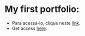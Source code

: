 # My first portfolio: 

* Para acessá-lo, clique neste [link](https://harrisonst.github.io/). 
* Get access [here](https://harrisonst.github.io).

